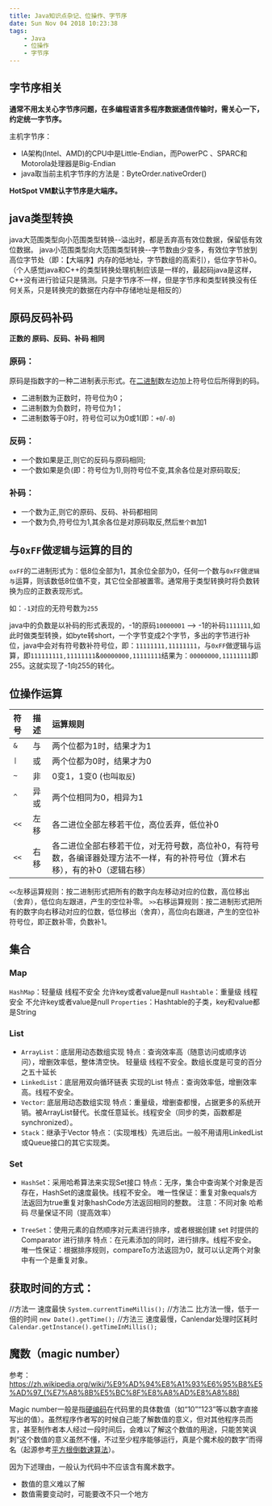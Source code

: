 ```yaml
---
title: Java知识点杂记、位操作、字节序
date: Sun Nov 04 2018 10:23:38
tags:
	- Java
	- 位操作
	- 字节序
---
```


## 字节序相关
**通常不用太关心字节序问题，在多编程语言多程序数据通信传输时，需关心一下，约定统一字节序。**

主机字节序：
- IA架构(Intel、AMD)的CPU中是Little-Endian，而PowerPC 、SPARC和Motorola处理器是Big-Endian
- java取当前主机字节序的方法是：ByteOrder.nativeOrder()

**HotSpot VM默认字节序是大端序。**

## java类型转换
java大范围类型向小范围类型转换--溢出时，都是丢弃高有效位数据，保留低有效位数据。
java小范围类型向大范围类型转换--字节数由少变多，有效位字节放到高位字节处（即：【大端序】内存的低地址，字节数组的高索引），低位字节补0。
（个人感觉java和C++的类型转换处理机制应该是一样的，最起码java是这样，C++没有进行验证只是猜测。只是字节序不一样，但是字节序和类型转换没有任何关系，只是转换完的数据在内存中存储地址是相反的）



## 原码反码补码

**正数的 原码、反码、补码 相同**

### 原码：
原码是指数字的一种二进制表示形式。在[二进制](https://zh.wikipedia.org/wiki/%E4%BA%8C%E8%BF%9B%E5%88%B6 "二进制")数左边加上符号位后所得到的码。
- 二进制数为正数时，符号位为0；
- 二进制数为负数时，符号位为1；
- 二进制数等于0时，符号位可以为0或1(即：`+0`/`-0`)

### 反码：
- 一个数如果是正,则它的反码与原码相同;
- 一个数如果是负(即：符号位为1),则符号位不变,其余各位是对原码取反;

### 补码：
- 一个数为正,则它的原码、反码、补码都相同
- 一个数为负,符号位为1,其余各位是对原码取反,然后`整个数`加1



## 与`0xFF`做`逻辑与`运算的目的
`oxFF`的二进制形式为：低8位全部为1，其余位全部为0，任何一个数与`0xFF`做`逻辑与`运算，则该数低8位值不变，其它位全部被置零。通常用于类型转换时将负数转换为应的正数表现形式。

如：`-1`对应的无符号数为`255`

java中的负数是以补码的形式表现的，-1的原码`10000001` --> -1的补码`1111111`,如此时做类型转换，如byte转short，一个字节变成2个字节，多出的字节进行补位，java中会对有符号数补符号位，即：`11111111,11111111`，与`0xFF`做逻辑与运算，即`111111111,11111111`&`00000000,11111111`结果为：`00000000,11111111`即255。这就实现了-1向255的转化。




## 位操作运算
|符号|描述|运算规则|
|:-|:-|:-|
| `&`   | 与 | 两个位都为1时，结果才为1 |
| <kbd>&#124;</kbd>   | 或 | 两个位都为0时，结果才为0 |
| `~`   | 非 | 0变1，1变0 (也叫`取反`)|
| `^`   | 异或 | 两个位相同为0，相异为1 |
| `<<` | 左移 | 各二进位全部左移若干位，高位丢弃，低位补0 |
| `<<` | 右移 | 各二进位全部右移若干位，对无符号数，高位补0，有符号数，各编译器处理方法不一样，有的补符号位（算术右移），有的补0（逻辑右移） |

`<<`左移运算规则：按二进制形式把所有的数字向左移动对应的位数，高位移出（舍弃），低位向左跟进，产生的空位补零。
`>>`右移运算规则：按二进制形式把所有的数字向右移动对应的位数，低位移出（舍弃），高位向右跟进，产生的空位补符号位，即正数补零，负数补1。

<!-- more -->

## 集合

### Map
`HashMap`：轻量级 线程不安全 允许key或者value是null
`Hashtable`：重量级 线程安全 不允许key或者value是null
`Properties`：Hashtable的子类，key和value都是String 

### List
- `ArrayList`：底层用动态数组实现
特点：查询效率高（随意访问或顺序访问），增删效率低，整体清空快。 轻量级 线程不安全。数组长度是可变的百分之五十延长
- `LinkedList`：底层用双向循环链表 实现的List
特点：查询效率低，增删效率高。线程不安全。
- `Vector`: 底层用动态数组实现
特点：重量级，增删查都慢，占据更多的系统开销。被ArrayList替代。长度任意延长。线程安全（同步的类，函数都是synchronized）。
- `Stack`：继承于Vector
特点：（实现堆栈）先进后出。一般不用请用LinkedList或Queue接口的其它实现类。

### Set

- `HashSe`t：采用哈希算法来实现Set接口
特点：无序，集合中查询某个对象是否存在，HashSet的速度最快。线程不安全。
唯一性保证：重复对象equals方法返回为true重复对象hashCode方法返回相同的整数。
注意：不同对象 哈希码 尽量保证不同（提高效率）

- `TreeSet`：使用元素的自然顺序对元素进行排序，或者根据创建 set 时提供的 Comparator 进行排序
特点：在元素添加的同时，进行排序。线程不安全。
唯一性保证：根据排序规则，compareTo方法返回为0，就可以认定两个对象中有一个是重复对象。



## 获取时间的方式：
//方法一 速度最快
`System.currentTimeMillis();`
//方法二 比方法一慢，低于一倍的时间
`new Date().getTime();`
//方法三 速度最慢，Canlendar处理时区耗时
`Calendar.getInstance().getTimeInMillis(); `



## 魔数（magic number）

参考：https://zh.wikipedia.org/wiki/%E9%AD%94%E8%A1%93%E6%95%B8%E5%AD%97_(%E7%A8%8B%E5%BC%8F%E8%A8%AD%E8%A8%88)

Magic number一般是指[硬编码](https://zh.wikipedia.org/wiki/%E5%AF%AB%E6%AD%BB "硬编码")在代码里的具体数值（如“10”“123”等以数字直接写出的值）。虽然程序作者写的时候自己能了解数值的意义，但对其他程序员而言，甚至制作者本人经过一段时间后，会难以了解这个数值的用途，只能苦笑讽刺“这个数值的意义虽然不懂，不过至少程序能够运行，真是个魔术般的数字”而得名（起源参考[平方根倒数速算法](https://zh.wikipedia.org/wiki/%E5%B9%B3%E6%96%B9%E6%A0%B9%E5%80%92%E6%95%B0%E9%80%9F%E7%AE%97%E6%B3%95 "平方根倒数速算法")）。

因为下述理由，一般认为代码中不应该含有魔术数字。

*   数值的意义难以了解
*   数值需要变动时，可能要改不只一个地方




